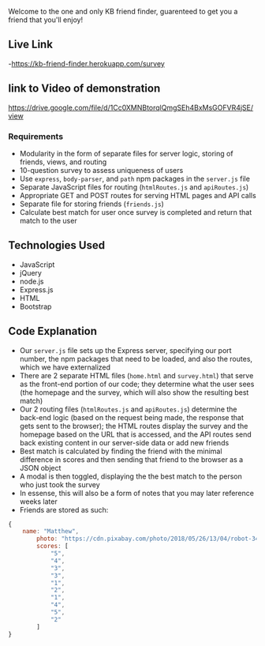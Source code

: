 Welcome to the one and only KB friend finder, guarenteed to get you a friend that you'll enjoy!

## Live Link
 -https://kb-friend-finder.herokuapp.com/survey

## link to Video of demonstration
https://drive.google.com/file/d/1Cc0XMNBtorqlQmgSEh4BxMsGOFVR4jSE/view

### Requirements
- Modularity in the form of separate files for server logic, storing of friends, views, and routing
- 10-question survey to assess uniqueness of users
- Use `express`, `body-parser`, and `path` npm packages in the `server.js` file
- Separate JavaScript files for routing (`htmlRoutes.js` and `apiRoutes.js`)
- Appropriate GET and POST routes for serving HTML pages and API calls
- Separate file for storing friends (`friends.js`)
- Calculate best match for user once survey is completed and return that match to the user

## Technologies Used
- JavaScript
- jQuery
- node.js
- Express.js
- HTML
- Bootstrap

## Code Explanation
- Our `server.js` file sets up the Express server, specifying our port number, the npm packages that need to be loaded, and also the routes, which we have externalized
- There are 2 separate HTML files (`home.html` and `survey.html`) that serve as the front-end portion of our code; they determine what the user sees (the homepage and the survey, which will also show the resulting best match)
- Our 2 routing files (`htmlRoutes.js` and `apiRoutes.js`) determine the back-end logic (based on the request being made, the response that gets sent to the browser); the HTML routes display the survey and the homepage based on the URL that is accessed, and the API routes send back existing content in our server-side data or add new friends
- Best match is calculated by finding the friend with the minimal difference in scores and then sending that friend to the browser as a JSON object
- A modal is then toggled, displaying the the best match to the person who just took the survey
- In essense, this will also be a form of notes that you may later reference weeks later
- Friends are stored as such:

```js
{
	name: "Matthew",
        photo: "https://cdn.pixabay.com/photo/2018/05/26/13/04/robot-3431313_1280.png",
        scores: [
            "5",
            "4",
            "3",
            "3",
            "1",
            "2",
            "1",
            "4",
            "5",
            "2"
        ]
}
